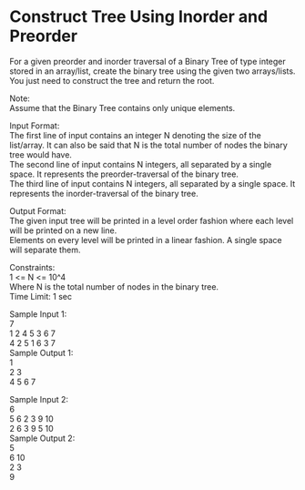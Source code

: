 # Construct Tree Using Inorder and Preorder




For a given preorder and inorder traversal of a Binary Tree of type integer stored in an array/list, create the binary tree using the given two arrays/lists. You just need to construct the tree and return the root.            

Note:         
Assume that the Binary Tree contains only unique elements.             

Input Format:            
The first line of input contains an integer N denoting the size of the list/array. It can also be said that N is the total number of nodes the binary tree would have.           
The second line of input contains N integers, all separated by a single space. It represents the preorder-traversal of the binary tree.            
The third line of input contains N integers, all separated by a single space. It represents the inorder-traversal of the binary tree.               

Output Format:         
The given input tree will be printed in a level order fashion where each level will be printed on a new line.              
Elements on every level will be printed in a linear fashion. A single space will separate them.               

Constraints:             
1 <= N <= 10^4            
Where N is the total number of nodes in the binary tree.               
Time Limit: 1 sec                

Sample Input 1:           
7               
1 2 4 5 3 6 7             
4 2 5 1 6 3 7             
Sample Output 1:          
1            
2 3                
4 5 6 7              

Sample Input 2:           
6               
5 6 2 3 9 10             
2 6 3 9 5 10           
Sample Output 2:           
5              
6 10              
2 3            
9          


